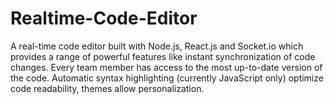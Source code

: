 # Realtime-Code-Editor
A real-time code editor built with Node.js, React.js and Socket.io which provides a range of powerful features like instant synchronization of code changes. Every team member has access to the most up-to-date version of the code. Automatic syntax highlighting (currently JavaScript only) optimize code readability, themes allow personalization.
